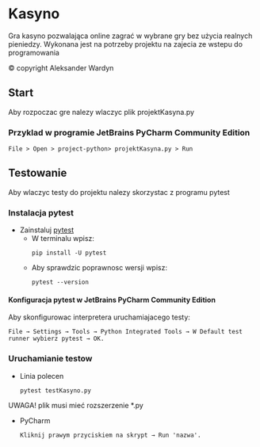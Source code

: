 # Kasyno
Gra kasyno pozwalająca online zagrać w wybrane gry bez użycia realnych pieniedzy. Wykonana jest na potrzeby projektu na zajecia ze wstepu do programowania

© copyright Aleksander Wardyn
## Start
Aby rozpoczac gre nalezy wlaczyc plik projektKasyna.py

### Przyklad w programie JetBrains PyCharm Community Edition

```
File > Open > project-python> projektKasyna.py > Run
```

## Testowanie
Aby wlaczyc testy do projektu nalezy skorzystac z programu pytest

### Instalacja pytest

* Zainstaluj [pytest](https://docs.pytest.org/en/latest/getting-started.html)
    *  W terminalu wpisz:
        ```
        pip install -U pytest
        ```
    *  Aby sprawdzic poprawnosc wersji wpisz:
        ```
        pytest --version
        ```

#### Konfiguracja pytest w JetBrains PyCharm Community Edition

Aby skonfigurowac interpretera uruchamiajacego testy:
```
File → Settings → Tools → Python Integrated Tools → W Default test runner wybierz pytest → OK.
```

### Uruchamianie testow

* Linia polecen
    ```
    pytest testKasyno.py
    ```
UWAGA! plik musi mieć rozszerzenie *.py

* PyCharm
    ```
    Kliknij prawym przyciskiem na skrypt → Run 'nazwa'.
    ```
